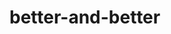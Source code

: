 # better-and-better
<!-- 脚本的用处：用于在windows或者在linux下批量建文件夹和初始文件，
遍历创建的文件夹和文件
脚本使用方法:
python safety.py +生成文件夹文件的路径 +生成文件夹的数量
windows :python safety.py D:\test\ 8
linux :python3 safety.py /mnt/d/test/ 8 -->